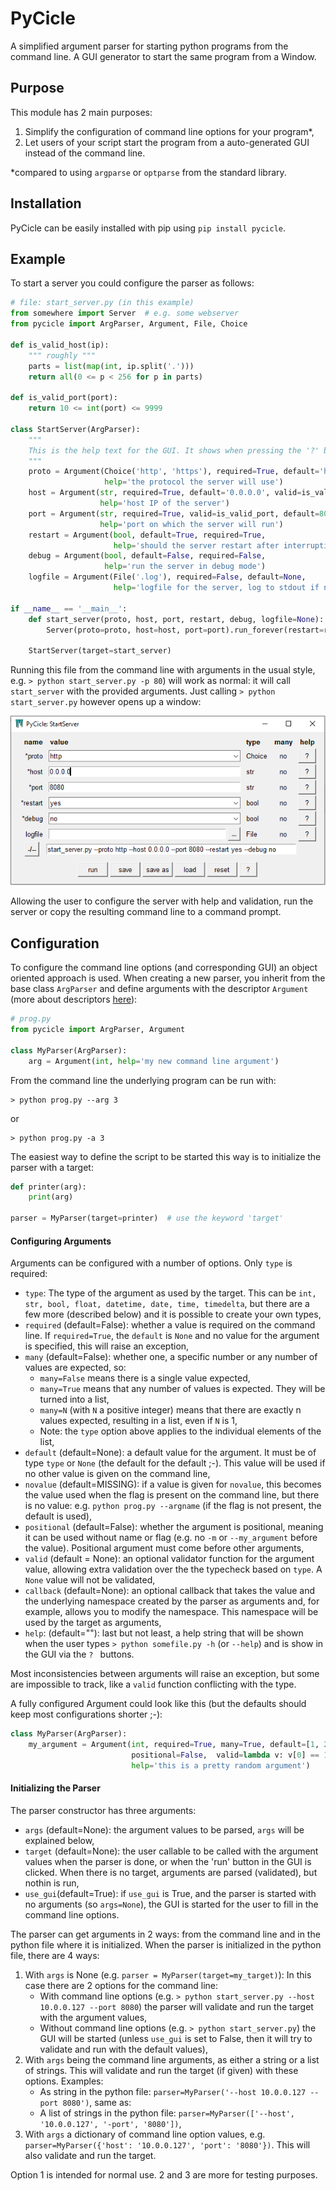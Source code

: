 # PyCicle
 A simplified argument parser for starting python programs from the command line. A GUI generator to start the same program from a Window.

## Purpose

This module has 2 main purposes:

1. Simplify the configuration of command line options for your program*,
2. Let users of your script start the program from a auto-generated GUI instead of the command line.

*compared to using `argparse` or `optparse` from the standard library.

## Installation

PyCicle can be easily installed with pip using `pip install pycicle`.

## Example

To start a server you could configure the parser as follows:

```python
# file: start_server.py (in this example)
from somewhere import Server  # e.g. some webserver
from pycicle import ArgParser, Argument, File, Choice

def is_valid_host(ip):
    """ roughly """
    parts = list(map(int, ip.split('.')))
    return all(0 <= p < 256 for p in parts)

def is_valid_port(port):
    return 10 <= int(port) <= 9999

class StartServer(ArgParser):
    """
    This is the help text for the GUI. It shows when pressing the '?' button at the bottom.
    """
    proto = Argument(Choice('http', 'https'), required=True, default='http',
                     help='the protocol the server will use')
    host = Argument(str, required=True, default='0.0.0.0', valid=is_valid_host,
                    help='host IP of the server')
    port = Argument(str, required=True, valid=is_valid_port, default=8080,
                    help='port on which the server will run')
    restart = Argument(bool, default=True, required=True,
                       help='should the server restart after interruptions?')
    debug = Argument(bool, default=False, required=False,
                     help='run the server in debug mode')
    logfile = Argument(File('.log'), required=False, default=None,
                       help='logfile for the server, log to stdout if none')

if __name__ == '__main__':
    def start_server(proto, host, port, restart, debug, logfile=None):
        Server(proto=proto, host=host, port=port).run_forever(restart=restart, debug=debug, log=logfile)

    StartServer(target=start_server)
```

Running this file from the command line with arguments in the usual style, e.g. `> python start_server.py -p 80`)  will work as normal: it will call `start_server` with the provided arguments. Just calling  `> python start_server.py` however opens up a window:

![window](pycicle/images/window.PNG)



Allowing the user to configure the server with help and validation, run the server or copy the resulting command line to a command prompt. 

## Configuration

To configure the command line options (and corresponding GUI) an object oriented approach is used. When creating a new parser, you inherit from the base class `ArgParser` and define arguments with the descriptor `Argument` (more about descriptors [here](https://docs.python.org/3/howto/descriptor.html#descriptor-protocol)):

```python
# prog.py
from pycicle import ArgParser, Argument

class MyParser(ArgParser):
    arg = Argument(int, help='my new command line argument')
```

From the command line the underlying program can be run with:

```
> python prog.py --arg 3
```

or 

```
> python prog.py -a 3
```



The easiest way to define the script to be started this way is to initialize the parser with a target:

```python
def printer(arg):
    print(arg)
    
parser = MyParser(target=printer)  # use the keyword 'target'
```



#### Configuring Arguments

Arguments can be configured with a number of options. Only `type` is required:

- `type`: The type of the argument as used by the target. This can be `int, str, bool, float, datetime, date, time, timedelta`, but there are a few more (described below) and it is possible to create your own types,
- `required` (default=False): whether a value is required on the command line. If `required=True`, the `default` is `None` and no value for the argument is specified, this will raise an exception,
- `many` (default=False): whether one, a specific number or any number of values are expected, so:
  - `many=False` means there is a single value expected,
  - `many=True` means that any number of values is expected. They will be turned into a list,
  - `many=N` (with `N` a positive integer) means that there are exactly n values expected, resulting in a list, even if `N` is 1,
  - Note: the `type` option above applies to the individual elements of the list,
- `default` (default=None): a default value for the argument. It must be of type `type` or `None` (the default for the default ;-). This value will be used if no other value is given on the command line,
- `novalue` (default=MISSING): if a value is given for `novalue`, this becomes the value used when the flag is present on the command line, but there is no value: e.g. `python prog.py --argname` (if the flag is not present, the default is used),
- `positional` (default=False): whether the argument is positional, meaning it can be used without name or flag (e.g. no `-m` or `--my_argument` before the value). Positional argument must come before other arguments,
- `valid` (default = None): an optional validator function for the argument value, allowing extra validation over the the typecheck based on `type`. A `None` value will not be validated,
- `callback` (default=None): an optional callback that takes the value and the underlying namespace created by the parser as arguments and, for example, allows you to modify the namespace. This namespace will be used by the target as arguments,
- `help`: (default=""): last but not least, a help string that will be shown when the user types `> python somefile.py -h` (or `--help`) and is show in the GUI via the `? ` buttons.

Most inconsistencies between arguments will raise an exception, but some are impossible to track, like a `valid` function conflicting with the type.

A fully configured Argument could look like this (but the defaults should keep most configurations shorter ;-):

```python
class MyParser(ArgParser):
    my_argument = Argument(int, required=True, many=True, default=[1, 2, 3], novalue=[1, 1, 1],
                           positional=False,  valid=lambda v: v[0] == 1, callback=lambda v, ns: print(ns),
                           help='this is a pretty random argument')
```



#### Initializing the Parser

The parser constructor has three arguments:

- `args` (default=None): the argument values to be parsed, `args` will be explained below,
- `target` (default=None): the user callable to be called with the argument values when the parser is done, or when the 'run' button in the GUI is clicked. When there is no target, arguments are parsed (validated), but nothin is run,
- `use_gui`(default=True): if `use_gui` is True, and the parser is started with no arguments (so `args=None`), the GUI is started for the user to fill in the command line options.

The parser can get arguments in 2 ways: from the command line and in the python file where it is initialized. When the parser is initialized in the python file, there are 4 ways:

1. With `args` is None (e.g. `parser = MyParser(target=my_target)`): In this case there are 2 options for the command line:
   - With command line options (e.g. `> python start_server.py --host 10.0.0.127 --port 8080`) the parser will validate and run the target with the argument values, 
   - Without command line options (e.g. `> python start_server.py`) the GUI will be started (unless `use_gui` is set to False, then it will try to validate and run with the default values),
2. With `args`  being the command line arguments, as either a string or a list of strings. This will validate and run the target (if given) with these options. Examples:
   - As string in the python file: `parser=MyParser('--host 10.0.0.127 --port 8080')`, same as:
   - A list of strings in the python file: `parser=MyParser(['--host', '10.0.0.127', '-port', '8080'])`,
3. With `args` a dictionary of command line option values, e.g. `parser=MyParser({'host': '10.0.0.127', 'port': '8080'})`. This will also validate and run the target. 

Option 1 is intended for normal use. 2 and 3 are more for testing purposes.

